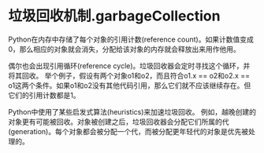 # 垃圾回收机制.garbageCollection

Python在内存中存储了每个对象的引用计数(reference count)。如果计数值变成0，那么相应的对象就会消失，分配给该对象的内存就会释放出来用作他用。

偶尔也会出现引用循环(reference cycle)。垃圾回收器会定时寻找这个循环，并将其回收。
举个例子，假设有两个对象o1和o2，而且符合o1.x == o2和o2.x == o1这两个条件。如果o1和o2没有其他代码引用，那么它们就不应该继续存在。但它们的引用计数都是1。

Python中使用了某些启发式算法(heuristics)来加速垃圾回收。
例如，越晚创建的对象更有可能被回收。对象被创建之后，垃圾回收器会分配它们所属的代(generation)。每个对象都会被分配一个代，而被分配更年轻代的对象是优先被处理的。
